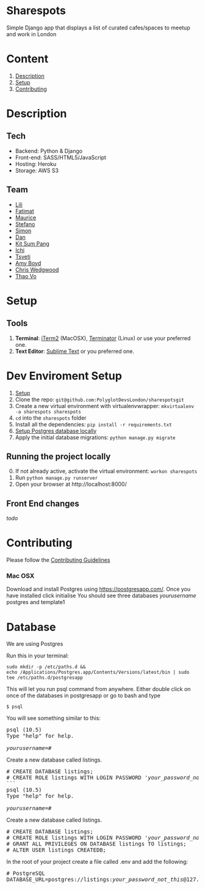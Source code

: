 # Sharespots
Simple Django app that displays a list of curated cafes/spaces to meetup and work in London

# Content

1. [Description](#description)
4. [Setup](#setup)
5. [Contributing](#contributing)


# Description

## Tech
- Backend: Python & Django
- Front-end: SASS/HTML5/JavaScript
- Hosting: Heroku
- Storage: AWS S3

## Team
- [Lili](https://github.com/lili2311)
- [Fatimat](https://github.com/gbaja)
- [Maurice](https://github.com/mbanerjeepalmer)
- [Stefano](https://github.com/CianciuStyles)
- [Simon](https://github.com/simonRedwards)
- [Dan](https://github.com/snowkuma)
- [Kit Sum Pang](https://github.com/ktsmpng)
- [Ichi](https://github.com/icicleta)
- [Tsveti](https://github.com/tsvetelinak0)
- [Amy Boyd](https://github.com/amyboyd)
- [Chris Wedgwood](https://github.com/chriswedgwood)
- [Thao Vo](https://github.com/littlethao)

# Setup
## Tools
1. **Terminal**: [iTerm2](https://www.iterm2.com/) (MacOSX), [Terminator](http://gnometerminator.blogspot.co.uk/p/introduction.html) (Linux) or use your preferred one.
2. **Text Editor**: [Sublime Text](http://www.sublimetext.com/) or you preferred one.

# Dev Enviroment Setup

1. [Setup](https://github.com/PolyglotDevsLondon/setup/wiki)
2. Clone the repo: `git@github.com:PolyglotDevsLondon/sharespotsgit`
3. Create a new virtual environment with virtualenvwrapper: `mkvirtualenv -a sharespots sharespots`
4. `cd` into the `sharespots` folder
5. Install all the dependencies: `pip install -r requirements.txt`
6. [Setup Postgres database locally](##Database(postgres))
7. Apply the initial database migrations: `python manage.py migrate`

## Running the project locally
0. If not already active, activate the virtual environment: `workon sharespots`
1. Run `python manage.py runserver`
2. Open your browser at http://localhost:8000/


## Front End changes
_todo_

# Contributing
Please follow the [Contributing Guidelines](CONTRIBUTING.md)


### Mac OSX

Download and install Postgres using https://postgresapp.com/.
Once you have installed click initialise
You should see three databases _yourusername_ postgres and template1

# Database

We are using Postgres

Run this in your terminal:
```
sudo mkdir -p /etc/paths.d &&
echo /Applications/Postgres.app/Contents/Versions/latest/bin | sudo tee /etc/paths.d/postgresapp
```

This will let you run psql command from anywhere. Either double click on once of the databases in postgresapp
or go to bash and type

```
$ psql
```
You will see something similar to this:

<pre>
psql (10.5)
Type "help" for help.

<i>yourusername</i>=#
</pre>

Create a new database called listings.

<pre>
# CREATE DATABASE listings;
# CREATE ROLE listings WITH LOGIN PASSWORD '<i>your_password_not_this</i>';
```
psql (10.5)
Type "help" for help.

<i>yourusername</i>=#
</pre>

Create a new database called listings.

<pre>
# CREATE DATABASE listings;
# CREATE ROLE listings WITH LOGIN PASSWORD '<i>your_password_not_this</i>';
# GRANT ALL PRIVILEGES ON DATABASE listings TO listings;
# ALTER USER listings CREATEDB;
</pre>

In the root of your project create a file called .env and add the following:

<pre>
# PostgreSQL
DATABASE_URL=postgres://listings:<i>your_password_not_this</i>@127.0.0.1:5432/listings

</pre>


